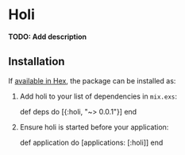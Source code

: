 # Holi

**TODO: Add description**

## Installation

If [available in Hex](https://hex.pm/docs/publish), the package can be installed as:

  1. Add holi to your list of dependencies in `mix.exs`:

        def deps do
          [{:holi, "~> 0.0.1"}]
        end

  2. Ensure holi is started before your application:

        def application do
          [applications: [:holi]]
        end

